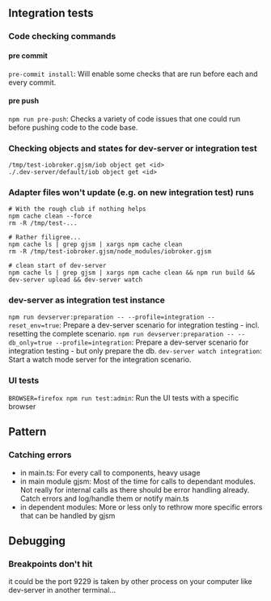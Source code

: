 ## Integration tests

### Code checking commands

#### pre commit

`pre-commit install`: Will enable some checks that are run before each and every commit.

#### pre push

`npm run pre-push`: Checks a variety of code issues that one could run before pushing code to the code base.

### Checking objects and states for dev-server or integration test

```
/tmp/test-iobroker.gjsm/iob object get <id>
./.dev-server/default/iob object get <id>
```

### Adapter files won't update (e.g. on new integration test) runs

```
# With the rough club if nothing helps
npm cache clean --force
rm -R /tmp/test-...

# Rather filigree...
npm cache ls | grep gjsm | xargs npm cache clean
rm -R /tmp/test-iobroker.gjsm/node_modules/iobroker.gjsm

# clean start of dev-server
npm cache ls | grep gjsm | xargs npm cache clean && npm run build && dev-server upload && dev-server watch
```

### dev-server as integration test instance

`npm run devserver:preparation -- --profile=integration --reset_env=true`: Prepare a dev-server scenario for integration testing - incl. resetting the complete scenario.
`npm run devserver:preparation -- --db_only=true --profile=integration`: Prepare a dev-server scenario for integration testing - but only prepare the db.
`dev-server watch integration`: Start a watch mode server for the integration scenario.

### UI tests

`BROWSER=firefox npm run test:admin`: Run the UI tests with a specific browser

## Pattern

### Catching errors

- in main.ts: For every call to components, heavy usage
- in main module gjsm: Most of the time for calls to dependant modules. Not really for internal calls as there should be error handling already. Catch errors and log/handle them or notify main.ts
- in dependent modules: More or less only to rethrow more specific errors that can be handled by gjsm

## Debugging

### Breakpoints don't hit

it could be the port 9229 is taken by other process on your computer like dev-server in another terminal...

